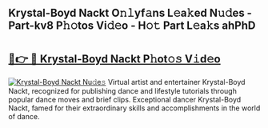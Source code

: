 ## Krystal-Boyd Nackt O𝚗𝚕yf𝚊ns L𝚎a𝚔ed N𝚞𝚍es - Part-kv8 P𝚑𝚘tos Vi𝚍𝚎o - H𝚘𝚝 Part L𝚎a𝚔s ahPhD

# <h2><a href="http://kf4fr4f.oniu.top/?m=Krystal-Boyd+Nackt">🔗👉 🔴 Krystal-Boyd Nackt P𝚑ot𝚘𝚜 V𝚒d𝚎o</a></h2>

[![Krystal-Boyd Nackt Nu𝚍e𝚜](https://i.imgur.com/0qMVB7G.gif)](http://kf4fr4f.oniu.top/?m=Krystal-Boyd+Nackt)
Virtual artist and entertainer Krystal-Boyd Nackt, recognized for publishing dance and lifestyle tutorials through popular dance moves and brief clips. Exceptional dancer Krystal-Boyd Nackt, famed for their extraordinary skills and accomplishments in the world of dance.  
